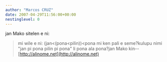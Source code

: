 ```yaml
---
author: "Marcos CRUZ"
date: 2007-04-29T11:56:00+00:00
nestinglevel: 0
---
```

jan Mako sitelen e ni:
> mi wile e ni:
> (jan<(pona<pilin))<pona
> mi ken pali e seme?kulupu nimi "jan pi pona pilin pi pona" li pona ala pona?jan Mako kin--
[http://alinome.net](http://alinome.net)